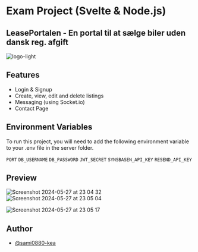 # Exam Project (Svelte & Node.js)
## LeasePortalen - En portal til at sælge biler uden dansk reg. afgift

![logo-light](https://github.com/sami0880-kea/node_exam_project/assets/113104513/58e85879-5f2a-407b-ae0f-c616e05ac483)


## Features

- Login & Signup
- Create, view, edit and delete listings
- Messaging (using Socket.io)
- Contact Page

## Environment Variables

To run this project, you will need to add the following environment variable to your .env file in the server folder.

`PORT`
`DB_USERNAME`
`DB_PASSWORD`
`JWT_SECRET`
`SYNSBASEN_API_KEY`
`RESEND_API_KEY`

## Preview
![Screenshot 2024-05-27 at 23 04 32](https://github.com/sami0880-kea/node_exam_project/assets/113104513/59e6fdad-3c92-46ad-a81a-94d3690b67cd)
![Screenshot 2024-05-27 at 23 05 04](https://github.com/sami0880-kea/node_exam_project/assets/113104513/e043c251-1f37-4e90-897b-4ef071496797)

![Screenshot 2024-05-27 at 23 05 17](https://github.com/sami0880-kea/node_exam_project/assets/113104513/0d124c96-c9cd-4f17-b8d3-73186f994e5b)


## Author
- [@sami0880-kea](https://www.github.com/sami0880-kea)
